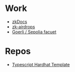 # Work
- [zkDocs](https://github.com/a16z/zkdocs)
- [zk-airdrops](https://github.com/a16z/zkp-merkle-airdrop-contracts)
- [Goerli / Sepolia facuet](github.com/a16z/eth-testnet-drop)

# Repos
- [Typescript Hardhat Template](https://github.com/sragss/ts-hh)
